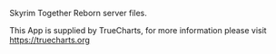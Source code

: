 Skyrim Together Reborn server files.

This App is supplied by TrueCharts, for more information please visit https://truecharts.org
